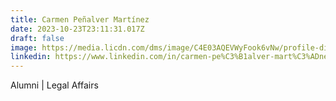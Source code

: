 ```yaml
---
title: Carmen Peñalver Martínez
date: 2023-10-23T23:11:31.017Z
draft: false
image: https://media.licdn.com/dms/image/C4E03AQEVWyFook6vNw/profile-displayphoto-shrink_400_400/0/1577102683473?e=1703721600&v=beta&t=iu70ee5jB2zC9mcmxiNjcQcmzXuqmK8lvpRuEQ6r92A
linkedin: https://www.linkedin.com/in/carmen-pe%C3%B1alver-mart%C3%ADnez-b01555184/
---
```

Alumni | Legal Affairs
